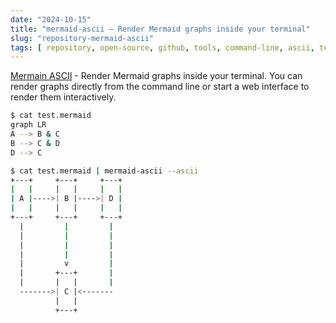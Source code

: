 ```yaml
---
date: "2024-10-15"
title: "mermaid-ascii — Render Mermaid graphs inside your terminal"
slug: "repository-mermaid-ascii"
tags: [ repository, open-source, github, tools, command-line, ascii, text, graphs ]
---
```




[Mermain ASCII][1] - Render Mermaid graphs inside your terminal. You can render graphs directly from the command line or start a web interface to render them interactively.

```bash
$ cat test.mermaid
graph LR
A --> B & C
B --> C & D
D --> C

$ cat test.mermaid | mermaid-ascii --ascii
+---+     +---+     +---+
|   |     |   |     |   |
| A |---->| B |---->| D |
|   |     |   |     |   |
+---+     +---+     +---+
  |         |         |
  |         |         |
  |         |         |
  |         |         |
  |         v         |
  |       +---+       |
  |       |   |       |
  ------->| C |<-------
          |   |
          +---+
```



  [1]: https://mermaid-ascii.art/
